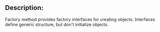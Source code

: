 ## Description:
Factory method provides factory interfaces for creating objects. Interfaces define generic structure, but don't initialize objects.
